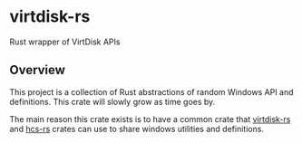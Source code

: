 # virtdisk-rs
Rust wrapper of VirtDisk APIs

## Overview

This project is a collection of Rust abstractions of random Windows API and definitions. This crate will slowly grow as time goes by.

The main reason this crate exists is to have a common crate that [virtdisk-rs](https://github.com/rafawo/virtdisk-rs) and [hcs-rs](https://github.com/rafawo/hcs-rs) crates can use to share windows utilities and definitions.
